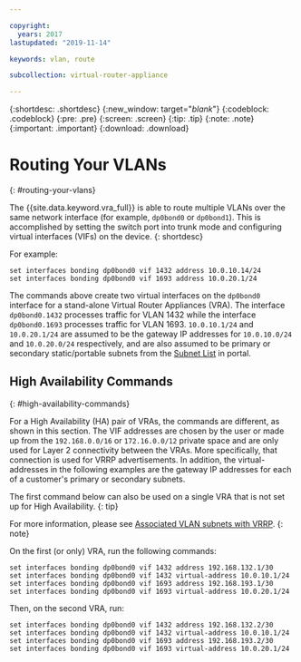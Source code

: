 ```yaml
---

copyright:
  years: 2017
lastupdated: "2019-11-14"

keywords: vlan, route

subcollection: virtual-router-appliance

---
```


{:shortdesc: .shortdesc}
{:new_window: target="_blank_"}
{:codeblock: .codeblock}
{:pre: .pre}
{:screen: .screen}
{:tip: .tip}
{:note: .note}
{:important: .important}
{:download: .download}

# Routing Your VLANs
{: #routing-your-vlans}

The {{site.data.keyword.vra_full}} is able to route multiple VLANs over the same network interface (for example, `dp0bond0` or `dp0bond1`). This is accomplished by setting the switch port into trunk mode and configuring virtual interfaces (VIFs) on the device.
{: shortdesc}

For example: 

```
set interfaces bonding dp0bond0 vif 1432 address 10.0.10.14/24
set interfaces bonding dp0bond0 vif 1693 address 10.0.20.1/24
```

The commands above create two virtual interfaces on the `dp0bond0` interface for a stand-alone Virtual Router Appliances (VRA). The interface `dp0bond0.1432` processes traffic for VLAN 1432 while the interface `dp0bond0.1693` processes traffic for VLAN 1693. `10.0.10.1/24` and `10.0.20.1/24` are assumed to be the gateway IP addresses for `10.0.10.0/24` and `10.0.20.0/24` respectively, and are also assumed to be primary or secondary static/portable subnets from the [Subnet List](https://cloud.ibm.com/classic/network/subnets) in portal.

## High Availability Commands
{: #high-availability-commands}

For a High Availability (HA) pair of VRAs, the commands are different, as shown in this section. The VIF addresses are chosen by the user or made up from the `192.168.0.0/16` or `172.16.0.0/12` private space and are only used for Layer 2 connectivity between the VRAs. More specifically, that connection is used for VRRP advertisements. In addition, the virtual-addresses in the following examples are the gateway IP addresses for each of a customer's primary or secondary subnets.

The first command below can also be used on a single VRA that is not set up for High Availability.
{: tip}

For more information, please see [Associated VLAN subnets with VRRP](/docs/virtual-router-appliance?topic=virtual-router-appliance-working-with-high-availability-and-vrrp#associated-vlan-subnets-with-vrrp).
{: note}

On the first (or only) VRA, run the following commands:

```
set interfaces bonding dp0bond0 vif 1432 address 192.168.132.1/30
set interfaces bonding dp0bond0 vif 1432 virtual-address 10.0.10.1/24
set interfaces bonding dp0bond0 vif 1693 address 192.168.193.1/30
set interfaces bonding dp0bond0 vif 1693 virtual-address 10.0.20.1/24
```

Then, on the second VRA, run:

```
set interfaces bonding dp0bond0 vif 1432 address 192.168.132.2/30
set interfaces bonding dp0bond0 vif 1432 virtual-address 10.0.10.1/24
set interfaces bonding dp0bond0 vif 1693 address 192.168.193.2/30
set interfaces bonding dp0bond0 vif 1693 virtual-address 10.0.20.1/24
```
